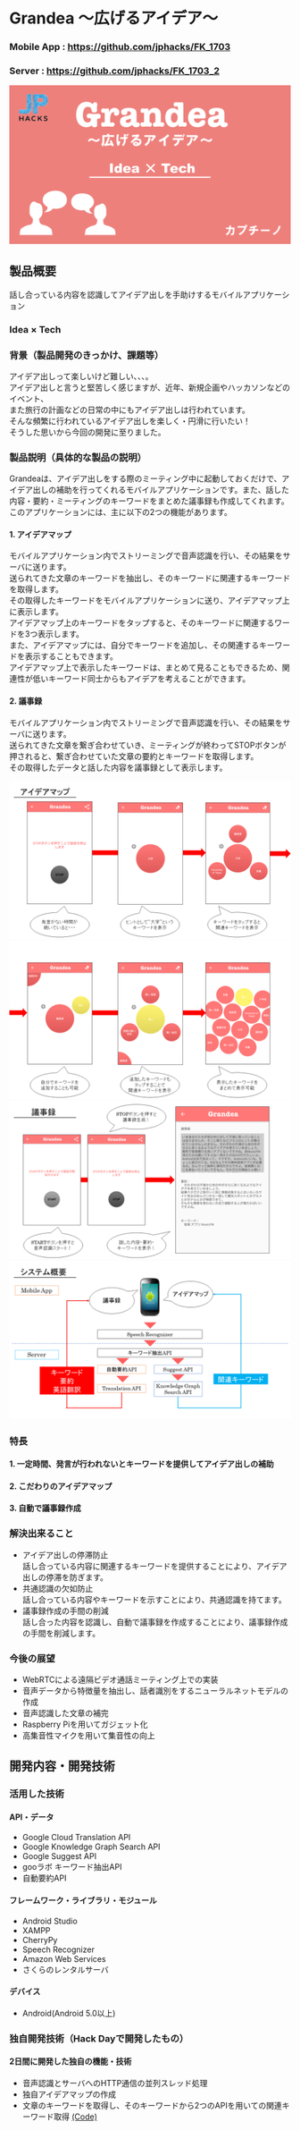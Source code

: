 # Grandea ～広げるアイデア～

### Mobile App : https://github.com/jphacks/FK_1703  
  
### Server : https://github.com/jphacks/FK_1703_2  

[![Grandea](/img/top.png)](https://youtu.be/TRCr_O83YDA)

## 製品概要
話し合っている内容を認識してアイデア出しを手助けするモバイルアプリケーション

### Idea × Tech

### 背景（製品開発のきっかけ、課題等）
アイデア出しって楽しいけど難しい、、、。  
アイデア出しと言うと堅苦しく感じますが、近年、新規企画やハッカソンなどのイベント、  
また旅行の計画などの日常の中にもアイデア出しは行われています。  
そんな頻繁に行われているアイデア出しを楽しく・円滑に行いたい！  
そうした思いから今回の開発に至りました。

### 製品説明（具体的な製品の説明）
Grandeaは、アイデア出しをする際のミーティング中に起動しておくだけで、アイデア出しの補助を行ってくれるモバイルアプリケーションです。また、話した内容・要約・ミーティングのキーワードをまとめた議事録も作成してくれます。  
このアプリケーションには、主に以下の2つの機能があります。  

#### 1. アイデアマップ
モバイルアプリケーション内でストリーミングで音声認識を行い、その結果をサーバに送ります。  
送られてきた文章のキーワードを抽出し、そのキーワードに関連するキーワードを取得します。  
その取得したキーワードをモバイルアプリケーションに送り、アイデアマップ上に表示します。  
アイデアマップ上のキーワードをタップすると、そのキーワードに関連するワードを3つ表示します。  
また、アイデアマップには、自分でキーワードを追加し、その関連するキーワードを表示することもできます。  
アイデアマップ上で表示したキーワードは、まとめて見ることもできるため、関連性が低いキーワード同士からもアイデアを考えることができます。  

#### 2. 議事録
モバイルアプリケーション内でストリーミングで音声認識を行い、その結果をサーバに送ります。  
送られてきた文章を繋ぎ合わせていき、ミーティングが終わってSTOPボタンが押されると、繋ぎ合わせていた文章の要約とキーワードを取得します。  
その取得したデータと話した内容を議事録として表示します。  


![アイデアマップ1](/img/ideamap1.png)
![アイデアマップ2](/img/ideamap2.png)
![議事録](/img/minutes.png)
![システムフロー](/img/flow.png)

### 特長

#### 1. 一定時間、発言が行われないとキーワードを提供してアイデア出しの補助  

#### 2. こだわりのアイデアマップ  

#### 3. 自動で議事録作成  

### 解決出来ること
* アイデア出しの停滞防止  
話し合っている内容に関連するキーワードを提供することにより、アイデア出しの停滞を防ぎます。  
* 共通認識の欠如防止  
話し合っている内容やキーワードを示すことにより、共通認識を持てます。  
* 議事録作成の手間の削減  
話し合った内容を認識し、自動で議事録を作成することにより、議事録作成の手間を削減します。  

### 今後の展望
* WebRTCによる遠隔ビデオ通話ミーティング上での実装  
* 音声データから特徴量を抽出し、話者識別をするニューラルネットモデルの作成  
* 音声認識した文章の補完  
* Raspberry Piを用いてガジェット化  
* 高集音性マイクを用いて集音性の向上  

## 開発内容・開発技術
### 活用した技術
#### API・データ
* Google Cloud Translation API
* Google Knowledge Graph Search API
* Google Suggest API
* gooラボ キーワード抽出API
* 自動要約API

#### フレームワーク・ライブラリ・モジュール
* Android Studio
* XAMPP
* CherryPy
* Speech Recognizer
* Amazon Web Services
* さくらのレンタルサーバ

#### デバイス
* Android(Android 5.0以上)

### 独自開発技術（Hack Dayで開発したもの）
#### 2日間に開発した独自の機能・技術  
* 音声認識とサーバへのHTTP通信の並列スレッド処理  
* 独自アイデアマップの作成
* 文章のキーワードを取得し、そのキーワードから2つのAPIを用いての関連キーワード取得 [(Code)](https://github.com/jphacks/FK_1703_2/blob/master/relation_char.php "relation_char.php")  
